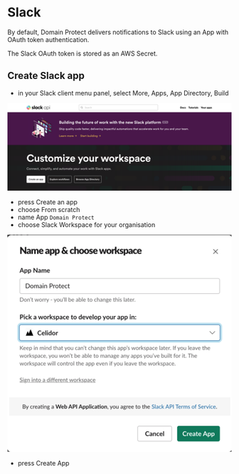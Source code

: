 # Slack

By default, Domain Protect delivers notifications to Slack using an App with OAuth token authentication.

The Slack OAuth token is stored as an AWS Secret.

## Create Slack app

* in your Slack client menu panel, select More, Apps, App Directory, Build

![Alt text](assets/images/slack-create-app.png?raw=true "Create Slack app")

* press Create an app
* choose From scratch
* name App `Domain Protect`
* choose Slack Workspace for your organisation

![Alt text](assets/images/slack-name-workspace.png?raw=true "Slack app name and workspace")

* press Create App
